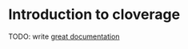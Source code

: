 # Introduction to cloverage

TODO: write [great documentation](http://jacobian.org/writing/what-to-write/)
